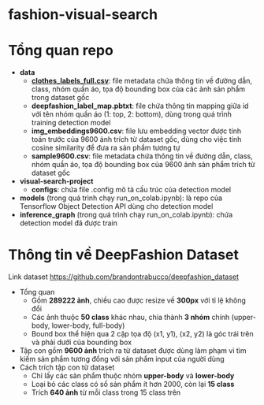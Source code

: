 # fashion-visual-search
# **Tổng quan repo**
- **data**
  + [**clothes_labels_full.csv**](.tree/master/data): file metadata chứa thông tin về đường dẫn, class, nhóm quần áo, tọa độ bounding box của các ảnh sản phẩm trong dataset gốc
  + **deepfashion_label_map.pbtxt**: file chứa thông tin mapping giữa id với tên nhóm quần áo (1: top, 2: bottom), dùng trong quá trình training detection model
  + **img_embeddings9600.csv**: file lưu embedding vector được tính toán trước của 9600 ảnh trích từ dataset gốc, dùng cho việc tính cosine similarity để đưa ra sản phẩm tương tự
  + **sample9600.csv**: file metadata chứa thông tin về đường dẫn, class, nhóm quần áo, tọa độ bounding box của 9600 ảnh sản phẩm trích từ dataset gốc
- **visual-search-project**
  + **configs**: chứa file .config mô tả cấu trúc của detection model
- **models** (trong quá trình chạy run_on_colab.ipynb): là repo của Tensorflow Object Detection API dùng cho detection model
- **inference_graph** (trong quá trình chạy run_on_colab.ipynb): chứa detection model đã được train

# **Thông tin về DeepFashion Dataset**
Link dataset https://github.com/brandontrabucco/deepfashion_dataset
- Tổng quan
  + Gồm **289222 ảnh**, chiều cao được resize về **300px** với tỉ lệ không đổi
  + Các ảnh thuộc **50 class** khác nhau, chia thành **3 nhóm** chính (upper-body, lower-body, full-body)
  + Bound box thể hiện qua 2 cặp tọa độ (x1, y1), (x2, y2) là góc trái trên và phải dưới của bounding box
- Tập con gồm **9600 ảnh** trích ra từ dataset được dùng làm phạm vi tìm kiếm sản phẩm tương đồng với sản phẩm input của người dùng
- Cách trích tập con từ dataset
  + Chỉ lấy các sản phẩm thuộc nhóm **upper-body** và **lower-body**
  + Loại bỏ các class có số sản phẩm ít hơn 2000, còn lại **15 class**
  + Trích **640 ảnh** từ mỗi class trong 15 class trên
